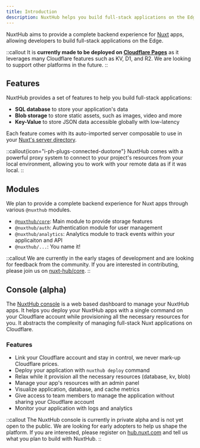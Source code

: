 ```yaml
---
title: Introduction
description: NuxtHub helps you build full-stack applications on the Edge.
---
```


NuxtHub aims to provide a complete backend experience for [Nuxt](https://nuxt.com) apps, allowing developers to build full-stack applications on the Edge.

::callout
It is **currently made to be deployed on [Cloudflare Pages](https://pages.cloudflare.com)** as it leverages many Cloudflare features such as KV, D1, and R2. We are looking to support other platforms in the future.
::

## Features

NuxtHub provides a set of features to help you build full-stack applications:
- **SQL database** to store your application's data
- **Blob storage** to store static assets, such as images, video and more
- **Key-Value** to store JSON data accessible globally with low-latency

Each feature comes with its auto-imported server composable to use in your [Nuxt's server directory](https://nuxt.com/docs/guide/directory-structure/server).

::callout{icon="i-ph-plugs-connected-duotone"}
NuxtHub comes with a powerful proxy system to connect to your project's resources from your local environment, allowing you to work with your remote data as if it was local.
::

## Modules

We plan to provide a complete backend experience for Nuxt apps through various `@nuxthub` modules.

- [`@nuxthub/core`](https://github.com/nuxt-hub/core): Main module to provide storage features
- `@nuxthub/auth`: Authentication module for user management
- `@nuxthub/analytics`: Analytics module to track events within your applicaiton and API
- `@nuxthub/...`: You name it!

::callout
We are currently in the early stages of development and are looking for feedback from the community. If you are interested in contributing, please join us on [nuxt-hub/core](https://github.com/nuxt-hub/core).
::

## Console (alpha)

The [NuxtHub console](https://hub.nuxt.com) is a web based dashboard to manage your NuxtHub apps. It helps you deploy your NuxtHub apps with a single command on your Cloudflare account while provisioning all the necessary resources for you. It abstracts the complexity of managing full-stack Nuxt applications on Cloudflare.

### Features

- Link your Cloudflare account and stay in control, we never mark-up Cloudflare prices.
- Deploy your application with `nuxthub deploy` command
- Relax while it provision all the necessary resources (database, kv, blob)
- Manage your app's resources with an admin panel
- Visualize application, database, and cache metrics
- Give access to team members to manage the application without sharing your Cloudflare account
- Monitor your application with logs and analytics

::callout
The NuxtHub console is currently in private alpha and is not yet open to the public. We are looking for early adopters to help us shape the platform. If you are interested, please register on [hub.nuxt.com](https://hub.nuxt.com) and tell us what you plan to build with NuxtHub.
::
